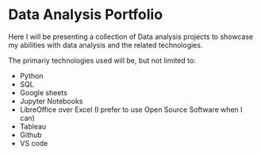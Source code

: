 # Data Analysis Portfolio

Here I will be presenting a collection of Data analysis projects to showcase my abilities with data analysis and the related technologies.

The primariy technologies used will be, but not limited to:

- Python
- SQL
- Google sheets
- Jupyter Notebooks
- LibreOffice over Excel (I prefer to use Open Source Software when I can)
- Tableau
- Github
- VS code

